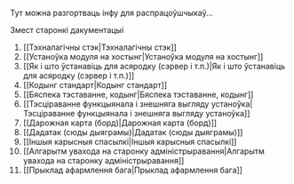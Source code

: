 Тут можна разгортваць інфу для распрацоўшчыкаў...

Змест старонкі дакументацыі

1.  [[Тэхналагічны стэк|Тэхналагічны стэк]]
1.  [[Устаноўка модуля на хостынг|Устаноўка модуля на хостынг]]
1.  [[Як і што ўстанавіць для асяродку (сэрвер і т.п.)|Як і што ўстанавіць для асяродку (сэрвер і т.п.)]]
1.  [[Кодынг стандарт|Кодынг стандарт]]
1.  [[Бяспека тэставанне, кодынг|Бяспека тэставанне, кодынг]]
1.  [[Тэсціраванне функцыянала і знешняга выгляду устаноўка|Тэсціраванне функцыянала і знешняга выгляду устаноўка]]
1.  [[Дарожная карта (борд)|Дарожная карта (борд)]]
1.  [[Дадатак (сюды дыяграмы)|Дадатак (сюды дыяграмы)]]
1.  [[Іншыя карысныя спасылкі|Іншыя карысныя спасылкі]]
1.  [[Алгарытм увахода на старонку адміністрыравання|Алгарытм увахода на старонку адміністрыравання]]
1.  [[Прыклад афармлення бага|Прыклад афармлення бага]]
